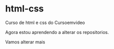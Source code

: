 # html-css
 Curso de html e css do Cursoemvideo

Agora estou aprendendo a alterar os repositorios. 

Vamos alterar mais